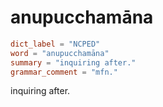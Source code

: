 # anupucchamāna

``` toml
dict_label = "NCPED"
word = "anupucchamāna"
summary = "inquiring after."
grammar_comment = "mfn."
```

inquiring after.

